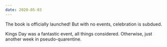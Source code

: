 ```yaml
---
date: 2020-05-03
---
```


The book is officially launched! But with no events, celebration is subdued.

Kings Day was a fantastic event, all things considered. Otherwise, just another week in pseudo-quarentine.
